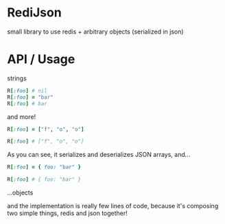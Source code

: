 # RediJson

small library to use redis + arbitrary objects (serialized in json)


# API / Usage

strings

```rb
R[:foo] # nil
R[:foo] = "bar"
R[:foo] # bar
```

and more!

```rb
R[:foo] = ["f", "o", "o"]

R[:foo] # ["f", "o", "o"]
```

As you can see, it serializes and deserializes JSON arrays, and...

```rb
R[:foo] = { foo: "bar" }

R[:foo] # { foo: "bar" }
```

...objects


and the implementation is really few lines of code, because it's composing two simple things, redis and json together!
